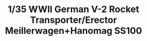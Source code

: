 ---
layout: product
title: "1/35 WWII German V-2 Rocket Transporter/Erector Meillerwagen+Hanomag SS100"
price: "9200" 
desc: "Maketa"
img_path: "/assets/img/TAKO2030.webp"
brand: "N/A"
available: false
special_offer: false
new: false
soon: false
cat: "010000"
subcat: "010200"
subsubcat: "0N/A"
sifra: "TAKO2030"
popular: false
---